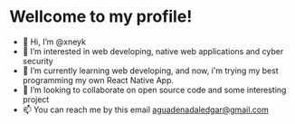 # Wellcome to my profile!

- 👋 Hi, I’m @xneyk
- 👀 I’m interested in web developing, native web applications and cyber security
- 🌱 I’m currently learning web developing, and now, i'm trying my best programming my own React Native App.
- 💞️ I’m looking to collaborate on open source code and some interesting project
- 📫 You can reach me by this email aguadenadaledgar@gmail.com

<!---
xneyk/xneyk is a ✨ special ✨ repository because its `README.md` (this file) appears on your GitHub profile.
You can click the Preview link to take a look at your changes.
--->

